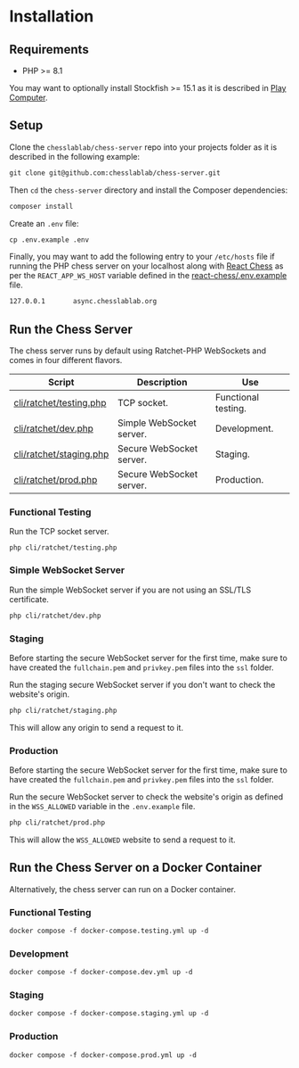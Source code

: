 # Installation

## Requirements

- PHP >= 8.1

You may want to optionally install Stockfish >= 15.1 as it is described in [Play Computer](https://php-chess.docs.chesslablab.org/play-chess/#play-computer).

## Setup

Clone the `chesslablab/chess-server` repo into your projects folder as it is described in the following example:

```txt
git clone git@github.com:chesslablab/chess-server.git
```

Then `cd` the `chess-server` directory and install the Composer dependencies:

```txt
composer install
```

Create an `.env` file:

```txt
cp .env.example .env
```

Finally, you may want to add the following entry to your `/etc/hosts` file if running the PHP chess server on your localhost along with [React Chess](https://github.com/chesslablab/react-chess) as per the `REACT_APP_WS_HOST` variable defined in the [react-chess/.env.example](https://github.com/chesslablab/react-chess/blob/master/.env.example) file.

```txt
127.0.0.1       async.chesslablab.org
```

## Run the Chess Server

The chess server runs by default using Ratchet-PHP WebSockets and comes in four different flavors.

| Script | Description | Use |
| ------ | ----------- | --- |
| [cli/ratchet/testing.php](https://github.com/chesslablab/chess-server/blob/master/cli/ratchet/testing.php) | TCP socket. | Functional testing. |
| [cli/ratchet/dev.php](https://github.com/chesslablab/chess-server/blob/master/cli/ratchet/dev.php) | Simple WebSocket server. | Development. |
| [cli/ratchet/staging.php](https://github.com/chesslablab/chess-server/blob/master/cli/ratchet/staging.php) | Secure WebSocket server. | Staging. |
| [cli/ratchet/prod.php](https://github.com/chesslablab/chess-server/blob/master/cli/ratchet/prod.php) | Secure WebSocket server. | Production. |


### Functional Testing

Run the TCP socket server.

```
php cli/ratchet/testing.php
```

### Simple WebSocket Server

Run the simple WebSocket server if you are not using an SSL/TLS certificate.

```txt
php cli/ratchet/dev.php
```

### Staging

Before starting the secure WebSocket server for the first time, make sure to have created the `fullchain.pem` and `privkey.pem` files into the `ssl` folder.

Run the staging secure WebSocket server if you don't want to check the website's origin.

```txt
php cli/ratchet/staging.php
```

This will allow any origin to send a request to it.

### Production

Before starting the secure WebSocket server for the first time, make sure to have created the `fullchain.pem` and `privkey.pem` files into the `ssl` folder.

Run the secure WebSocket server to check the website's origin as defined in the `WSS_ALLOWED` variable in the `.env.example` file.

```txt
php cli/ratchet/prod.php
```

This will allow the `WSS_ALLOWED` website to send a request to it.

## Run the Chess Server on a Docker Container

Alternatively, the chess server can run on a Docker container.

### Functional Testing

```txt
docker compose -f docker-compose.testing.yml up -d
```

### Development

```txt
docker compose -f docker-compose.dev.yml up -d
```

### Staging

```txt
docker compose -f docker-compose.staging.yml up -d
```

### Production

```txt
docker compose -f docker-compose.prod.yml up -d
```
